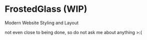 # FrostedGlass (WIP) 
Modern Website Styling and Layout

not even close to being done, so do not ask me about anything >:(
